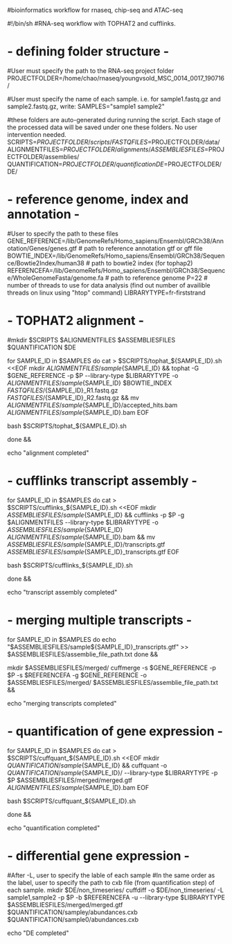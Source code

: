 #bioinformatics workflow for rnaseq, chip-seq and ATAC-seq

#!/bin/sh
#RNA-seq workflow with TOPHAT2 and cufflinks.


# - defining folder structure -

#User must specify the path to the RNA-seq project folder
PROJECTFOLDER=/home/chao/rnaseq/youngvsold_MSC_0014_0017_190716/

#User must specify the name of each sample. i.e. for sample1.fastq.gz and sample2.fastq.gz, write:
SAMPLES="sample1 sample2"

#these folders are auto-generated during running the script. Each stage of the processed data will be saved under one these folders. No user intervention needed.
SCRIPTS=$PROJECTFOLDER/scripts/
FASTQFILES=$PROJECTFOLDER/data/
ALIGNMENTFILES=$PROJECTFOLDER/alignments/
ASSEMBLIESFILES=$PROJECTFOLDER/assemblies/
QUANTIFICATION=$PROJECTFOLDER/quantification
DE=$PROJECTFOLDER/DE/


# - reference genome, index and annotation -

#User to specify the path to these files
GENE_REFERENCE=/lib/GenomeRefs/Homo_sapiens/Ensembl/GRCh38/Annotation/Genes/genes.gtf # path to reference annotation gtf or gff file
BOWTIE_INDEX=/lib/GenomeRefs/Homo_sapiens/Ensembl/GRCh38/Sequence/Bowtie2Index/human38 # path to bowtie2 index (for tophap2)
REFERENCEFA=/lib/GenomeRefs/Homo_sapiens/Ensembl/GRCh38/Sequence/WholeGenomeFasta/genome.fa # path to reference genome
P=22 # number of threads to use for data analysis (find out number of availible threads on linux using "htop" command)
LIBRARYTYPE=fr-firststrand

# - TOPHAT2 alignment -

#mkdir $SCRIPTS $ALIGNMENTFILES $ASSEMBLIESFILES $QUANTIFICATION $DE

for SAMPLE_ID in $SAMPLES
do
cat > $SCRIPTS/tophat_${SAMPLE_ID}.sh <<EOF
mkdir $ALIGNMENTFILES/sample${SAMPLE_ID} &&
tophat -G $GENE_REFERENCE -p $P --library-type $LIBRARYTYPE -o $ALIGNMENTFILES/sample${SAMPLE_ID} $BOWTIE_INDEX $FASTQFILES/${SAMPLE_ID}_R1.fastq.gz $FASTQFILES/${SAMPLE_ID}_R2.fastq.gz &&
mv $ALIGNMENTFILES/sample${SAMPLE_ID}/accepted_hits.bam $ALIGNMENTFILES/sample${SAMPLE_ID}.bam
EOF

bash $SCRIPTS/tophat_${SAMPLE_ID}.sh

done &&

echo "alignment completed"

# - cufflinks transcript assembly -

for SAMPLE_ID in $SAMPLES
do
cat > $SCRIPTS/cufflinks_${SAMPLE_ID}.sh <<EOF
mkdir $ASSEMBLIESFILES/sample${SAMPLE_ID} &&
cufflinks -p $P -g $ALIGNMENTFILES --library-type $LIBRARYTYPE -o $ASSEMBLIESFILES/sample${SAMPLE_ID} $ALIGNMENTFILES/sample${SAMPLE_ID}.bam &&
mv $ASSEMBLIESFILES/sample${SAMPLE_ID}/transcripts.gtf $ASSEMBLIESFILES/sample${SAMPLE_ID}_transcripts.gtf
EOF

bash $SCRIPTS/cufflinks_${SAMPLE_ID}.sh

done &&

echo "transcript assembly completed"

# - merging multiple transcripts -

for SAMPLE_ID in $SAMPLES
do 
echo "$ASSEMBLIESFILES/sample${SAMPLE_ID}_transcripts.gtf" >> $ASSEMBLIESFILES/assemblie_file_path.txt
done &&

mkdir $ASSEMBLIESFILES/merged/
cuffmerge -s $GENE_REFERENCE -p $P -s $REFERENCEFA -g $GENE_REFERENCE -o $ASSEMBLIESFILES/merged/ $ASSEMBLIESFILES/assemblie_file_path.txt &&

echo "merging transcripts completed"

# - quantification of gene expression -
for SAMPLE_ID in $SAMPLES
do
cat > $SCRIPTS/cuffquant_${SAMPLE_ID}.sh <<EOF
mkdir $QUANTIFICATION/sample${SAMPLE_ID} &&
cuffquant -o $QUANTIFICATION/sample${SAMPLE_ID}/ --library-type $LIBRARYTYPE -p $P $ASSEMBLIESFILES/merged/merged.gtf $ALIGNMENTFILES/sample${SAMPLE_ID}.bam
EOF

bash $SCRIPTS/cuffquant_${SAMPLE_ID}.sh

done &&

echo "quantification completed"

# - differential gene expression -
#After -L, user to specify the lable of each sample
#In the same order as the label, user to specify the path to cxb file (from quantification step) of each sample.
mkdir $DE/non_timeseries/
cuffdiff -o $DE/non_timeseries/ -L sample1,sample2 -p $P -b $REFERENCEFA -u --library-type $LIBRARYTYPE $ASSEMBLIESFILES/merged/merged.gtf $QUANTIFICATION/sampley/abundances.cxb $QUANTIFICATION/sample0/abundances.cxb

echo "DE completed"

